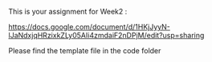 This is your assignment for Week2 :

https://docs.google.com/document/d/1HKjJyyN-lJaNdxjqHRzixkZLy05AIi4zmdaiF2nDPjM/edit?usp=sharing

Please find the template file in the code folder